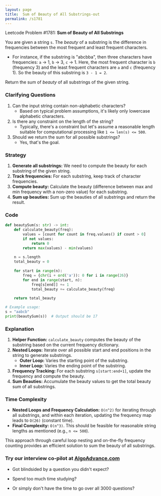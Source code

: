 ```yaml
---
layout: page
title:  Sum of Beauty of All Substrings-out
permalink: /s1781
---
```


Leetcode Problem #1781: **Sum of Beauty of All Substrings**

You are given a string `s`. The *beauty* of a substring is the difference in frequencies between the most frequent and least frequent characters.

- For instance, if the substring is "abcbba", then three characters have frequencies: `a` -> 1, `b` -> 3, `c` -> 1. Here, the most frequent character is `b` (frequency 3) and the least frequent characters are `a` and `c` (frequency 1). So the beauty of this substring is `3 - 1 = 2`.

Return the sum of *beauty* of all substrings of the given string.

### Clarifying Questions
1. Can the input string contain non-alphabetic characters? 
   - Based on typical problem assumptions, it's likely only lowercase alphabetic characters.
2. Is there any constraint on the length of the string?
   - Typically, there's a constraint but let's assume a reasonable length suitable for computational processing like `1 <= len(s) <= 500`.
3. Should we return the sum for all possible substrings?
   - Yes, that's the goal.

### Strategy

1. **Generate all substrings:** We need to compute the beauty for each substring of the given string.
2. **Track frequencies:** For each substring, keep track of character frequencies.
3. **Compute beauty:** Calculate the beauty (difference between max and min frequency with a non-zero value) for each substring.
4. **Sum up beauties:** Sum up the beauties of all substrings and return the result.

### Code

```python
def beautySum(s: str) -> int:
    def calculate_beauty(freq):
        values = [count for count in freq.values() if count > 0]
        if not values:
            return 0
        return max(values) - min(values)
    
    n = s.length
    total_beauty = 0
    
    for start in range(n):
        freq = {chr(i + ord('a')): 0 for i in range(26)}
        for end in range(start, n):
            freq[s[end]] += 1
            total_beauty += calculate_beauty(freq)
    
    return total_beauty

# Example usage:
s = "aabcb"
print(beautySum(s))  # Output should be 17
```

### Explanation
1. **Helper Function:** `calculate_beauty` computes the beauty of the substring based on the current frequency dictionary.
2. **Nested Loops:** Iterate over all possible start and end positions in the string to generate substrings.
   - **Outer Loop:** Varies the starting point of the substring.
   - **Inner Loop:** Varies the ending point of the substring.
3. **Frequency Tracking:** For each substring `s[start:end+1]`, update the frequency and compute the beauty.
4. **Sum Beauties:** Accumulate the beauty values to get the total beauty sum of all substrings.

### Time Complexity
- **Nested Loops and Frequency Calculation:** `O(n^2)` for iterating through all substrings, and within each iteration, updating the frequency map leads to `O(26)` (constant time).
- **Final Complexity:** `O(n^3)`. This should be feasible for reasonable string lengths as mentioned (e.g., `n <= 500`).

This approach through careful loop nesting and on-the-fly frequency counting provides an efficient solution to sum the beauty of all substrings.


### Try our interview co-pilot at [AlgoAdvance.com](https://algoAdvance.com)

- Got blindsided by a question you didn't expect?

- Spend too much time studying?

- Or simply don't have the time to go over all 3000 questions?

